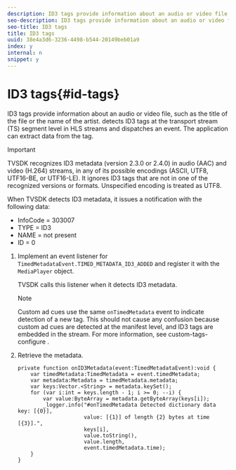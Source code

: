 ```yaml
---
description: ID3 tags provide information about an audio or video file, such as the title of the file or the name of the artist. detects ID3 tags at the transport stream (TS) segment level in HLS streams and dispatches an event. The application can extract data from the tag.
seo-description: ID3 tags provide information about an audio or video file, such as the title of the file or the name of the artist. detects ID3 tags at the transport stream (TS) segment level in HLS streams and dispatches an event. The application can extract data from the tag.
seo-title: ID3 tags
title: ID3 tags
uuid: 38e4a3d6-3236-4498-b544-20149beb01a9
index: y
internal: n
snippet: y
---
```


# ID3 tags{#id-tags}

ID3 tags provide information about an audio or video file, such as the title of the file or the name of the artist. detects ID3 tags at the transport stream (TS) segment level in HLS streams and dispatches an event. The application can extract data from the tag.

>[!IMPORTANT]
>
>TVSDK recognizes ID3 metadata (version 2.3.0 or 2.4.0) in audio (AAC) and video (H.264) streams, in any of its possible encodings (ASCII, UTF8, UTF16-BE, or UTF16-LE). It ignores ID3 tags that are not in one of the recognized versions or formats. Unspecified encoding is treated as UTF8.

When TVSDK detects ID3 metadata, it issues a notification with the following data:

* InfoCode = 303007 
* TYPE = ID3 
* NAME = not present 
* ID = 0

1. Implement an event listener for `TimedMetadataEvent.TIMED_METADATA_ID3_ADDED` and register it with the `MediaPlayer` object.

   TVSDK calls this listener when it detects ID3 metadata.

   >[!NOTE]
   >
   >Custom ad cues use the same `onTimedMetadata` event to indicate detection of a new tag. This should not cause any confusion because custom ad cues are detected at the manifest level, and ID3 tags are embedded in the stream. For more information, see  custom-tags-configure .

1. Retrieve the metadata.

   ```
   private function onID3Metadata(event:TimedMetadataEvent):void { 
       var timedMetadata:TimedMetadata = event.timedMetadata; 
       var metadata:Metadata = timedMetadata.metadata; 
       var keys:Vector.<String> = metadata.keySet(); 
       for (var i:int = keys.length - 1; i >= 0; --i) { 
           var value:ByteArray = metadata.getByteArray(keys[i]); 
           _logger.info("#onTimedMetadata Detected dictionary data key: [{0}],  
                        value: [{1}] of length {2} bytes at time [{3}].",  
                        keys[i],  
                        value.toString(),  
                        value.length,  
                        event.timedMetadata.time); 
       } 
   } 
   
   ```

